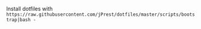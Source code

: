 Install dotfiles with `https://raw.githubusercontent.com/jPrest/dotfiles/master/scripts/bootstrap|bash -`
